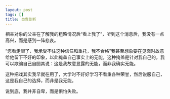 ```yaml
---
layout: post
tags: []
title: 自卑剖析
---
```


相亲对象的父亲在了解我的粗略情况后“看上我了”，听到这个消息后，我没有一点高兴，而是感到一阵悲哀。

“您看走眼了，我承受不住这种信任和重托，我不合格”我甚至想象要在见面时故意给他留下不好的印象，以此掩盖自己事实上的无能，这种掩盖是针对我自己的，我可以欺骗自己自圆其说：这是我故意显露的无能，而非我确实无能。

这种把戏其实我早就在用了，大学时不好好学习不看重各种荣誉，然后说服自己，这是我自己的选择，而非是我无能。

说到底，我并非自卑，而是惧怕失败。

